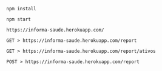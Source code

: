 `npm install`

`npm start`

`https://informa-saude.herokuapp.com/`

`GET > https://informa-saude.herokuapp.com/report`

`GET > https://informa-saude.herokuapp.com/report/ativos`

`POST > https://informa-saude.herokuapp.com/report`